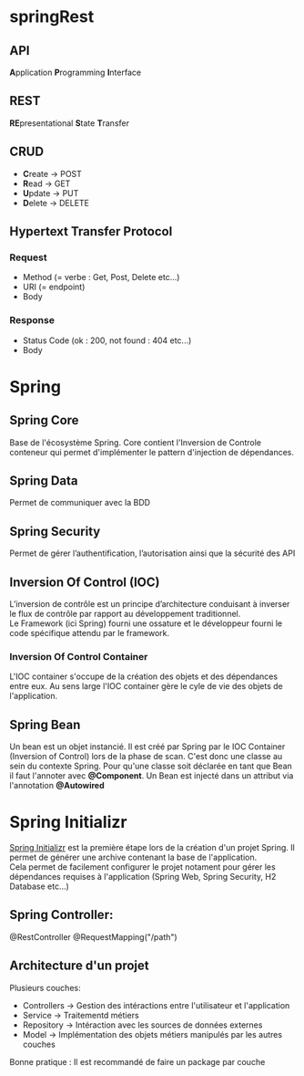 # springRest

## API  
**A**pplication **P**rogramming **I**nterface  

## REST  
**RE**presentational **S**tate **T**ransfer

## CRUD  
- **C**reate  -> POST
- **R**ead    -> GET
- **U**pdate  -> PUT
- **D**elete  -> DELETE

## Hypertext Transfer Protocol  
### Request  
- Method (= verbe : Get, Post, Delete etc...)  
- URI (= endpoint)  
- Body
### Response  
- Status Code (ok : 200, not found : 404 etc...)
- Body


# Spring  
## Spring Core
Base de l'écosystème Spring. Core contient l'Inversion de Controle conteneur qui permet d'implémenter le pattern d'injection de dépendances.
## Spring Data  
Permet de communiquer avec la BDD
## Spring Security  
Permet de gérer l’authentification, l’autorisation ainsi que la sécurité des API

## Inversion Of Control (IOC)  
L’inversion de contrôle est un principe d’architecture conduisant à inverser le flux de contrôle par rapport au développement traditionnel.  
Le Framework (ici Spring) fourni une ossature et le développeur fourni le code spécifique attendu par le framework.

### Inversion Of Control Container  
L'IOC container s'occupe de la création des objets et des dépendances entre eux. Au sens large l'IOC container gère le cyle de vie des objets de l'application.

## Spring Bean  
Un bean est un objet instancié. Il est créé par Spring par le IOC Container (Inversion of Control) lors de la phase de scan. C'est donc une classe au sein du contexte Spring. Pour qu'une classe soit déclarée en tant que Bean il faut l'annoter avec **@Component**. Un Bean est injecté dans un attribut via l'annotation **@Autowired**

# Spring Initializr
[Spring Initializr](https://start.spring.io/) est la première étape lors de la création d'un projet Spring. Il permet de générer une archive contenant la base de l'application.  
Cela permet de facilement configurer le projet notament pour gérer les dépendances requises à l'application (Spring Web, Spring Security, H2 Database etc...)

## Spring Controller:
@RestController
@RequestMapping("/path")  

## Architecture d'un projet
Plusieurs couches:  
- Controllers -> Gestion des intéractions entre l'utilisateur et l'application  
- Service -> Traitementd métiers
- Repository -> Intéraction avec les sources de données externes
- Model -> Implémentation des objets métiers manipulés par les autres couches

Bonne pratique : Il est recommandé de faire un package par couche
